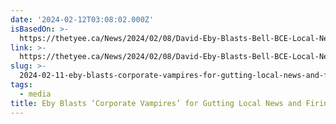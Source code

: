 ```yaml
---
date: '2024-02-12T03:08:02.000Z'
isBasedOn: >-
  https://thetyee.ca/News/2024/02/08/David-Eby-Blasts-Bell-BCE-Local-News-Gutted-Journalists-Fired/?utm_source=twitter&utm_medium=social&utm_campaign=weekend_read
link: >-
  https://thetyee.ca/News/2024/02/08/David-Eby-Blasts-Bell-BCE-Local-News-Gutted-Journalists-Fired/?utm_source=twitter&utm_medium=social&utm_campaign=weekend_read
slug: >-
  2024-02-11-eby-blasts-corporate-vampires-for-gutting-local-news-and-firing-journalis
tags:
  - media
title: Eby Blasts ‘Corporate Vampires’ for Gutting Local News and Firing Journalis
---
```


